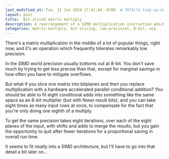 ```yaml
---
last_modified_at: Tue, 11 Jun 2024 17:41:44 -0700  # 79f5c7a tidy-up-headers-add-descriptions
layout: post
title:  Bit-sliced matrix multiply
description: A rearrangement of a SIMD multiplication instruction which allows efficient implementation of matrix multiplication of less than eight-bit precision.
categories: matrix multiply, bit-slicing, low-precision, 8-bit, wip
---
```


There's a matrix multiplication in the middle of a lot of popular things, right
now, and it's an operation which frequently tolerates remarkably low precision.

In the SIMD world precision usually bottoms out at 8-bit.  You don't save much
by trying to get less precise than that, except for marginal savings in how
often you have to mitigate overflows.

But what if you slice one matrix into bitplanes and then you replace
multiplication with a hardware accelerated parallel conditional addition?  You
should be able to fit eight conditional adds into something like the same space
as an 8-bit multiplier (but with fewer result bits), and you can take eight
times as many input rows at once, to compensate for the fact that you're only
doing one eighth of a multiply.

To get the same precision takes eight iterations, over each of the eight planes
of the input, with shifts and adds to merge the results, but you gain the
opportunity to quit after fewer iterations for a proportional saving in overall
run time.

It seems to fit neatly into a SIMD architecture, but I'll have to go into that
detail a bit later on...
